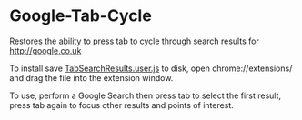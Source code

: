 # Google-Tab-Cycle
Restores the ability to press tab to cycle through search results for http://google.co.uk

To install save [TabSearchResults.user.js](https://github.com/slifin/Google-Tab-Cycle/raw/master/TabSearchResults.user.js) to disk, open chrome://extensions/ and drag the file into the extension window.

To use, perform a Google Search then press tab to select the first result, press tab again to focus other results and points of interest.
